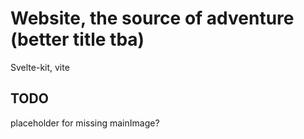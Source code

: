 # Website, the source of adventure (better title tba)

Svelte-kit, vite

## TODO
placeholder for missing mainImage?